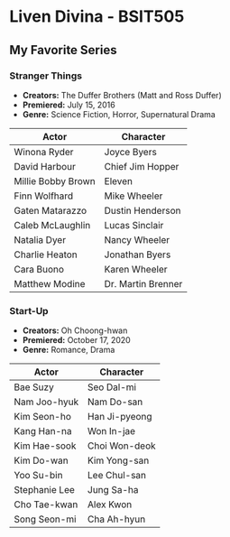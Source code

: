 # Liven Divina - BSIT505

## My Favorite Series
### Stranger Things
* **Creators:** The Duffer Brothers (Matt and Ross Duffer)
* **Premiered:** July 15, 2016
* **Genre:** Science Fiction, Horror, Supernatural Drama

| Actor             | Character          |
|-------------------|--------------------|
| Winona Ryder      | Joyce Byers        |
| David Harbour     | Chief Jim Hopper   |
| Millie Bobby Brown| Eleven             |
| Finn Wolfhard     | Mike Wheeler       |
| Gaten Matarazzo   | Dustin Henderson   |
| Caleb McLaughlin  | Lucas Sinclair     |
| Natalia Dyer      | Nancy Wheeler      |
| Charlie Heaton     | Jonathan Byers     |
| Cara Buono        | Karen Wheeler      |
| Matthew Modine    | Dr. Martin Brenner |


### Start-Up
* **Creators:** Oh Choong-hwan
* **Premiered:** October 17, 2020
* **Genre:** Romance, Drama

| Actor              | Character           |
|--------------------|---------------------|
| Bae Suzy           | Seo Dal-mi          |
| Nam Joo-hyuk       | Nam Do-san          |
| Kim Seon-ho        | Han Ji-pyeong       |
| Kang Han-na        | Won In-jae           |
| Kim Hae-sook       | Choi Won-deok       |
| Kim Do-wan         | Kim Yong-san        |
| Yoo Su-bin         | Lee Chul-san        |
| Stephanie Lee      | Jung Sa-ha          |
| Cho Tae-kwan       | Alex Kwon           |
| Song Seon-mi       | Cha Ah-hyun         |
